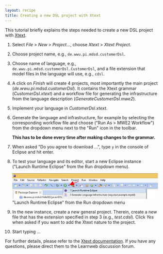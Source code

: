 ```yaml
---
layout: recipe
title: Creating a new DSL project with Xtext
---
```


This tutorial briefly explains the steps needed to create a new DSL project with [Xtext](http://www.eclipse.org/Xtext/index.html).

1. Select *File* > *New* > *Project...*, choose *Xtext* > *Xtext Project*.
1. Choose project name, e.g., `de.wwu.pi.mdsd.customerDsl`.
1. Choose name of language, e.g., `de.wwu.pi.mdsd.customerDsl.CustomerDsl`, and a file extension that model files in the language will use, e.g., `cdsl`.
1. A click on *Finish* will create 4 projects, most importantly the main project (*de.wwu.pi.mdsd.customerDsl*). It contains the Xtext grammar (*CustomerDsl.xtext*) and a workflow file for generating the infrastructure from the language description (*GenerateCustomerDsl.mwe2*).
1. Implement your language in *CustomerDsl.xtext*.
1. Generate the language and infrastructure, for example by selecting the corresponding workflow file and choose ("Run As > MWE2 Workflow") from the dropdown menu next to the "Run" icon in the toolbar.
   
   **This has to be done every time after making changes to the grammar.**
   
1. When asked "Do you agree to download ...", type `y` in the console of Eclipse and hit enter.
1. To test your language and its editor, start a new Eclipse instance ("Launch Runtime Eclipse" from the Run dropdown menu).
	
    ![Launch Runtime Eclipse](images/LaunchRuntimeEclipse.png)
    "Launch Runtime Eclipse" from the Run dropdown menu

1. In the new instance, create a new general project.
   Therein, create a new file that has the extension specified in step 3 (e.g., *test.cdsl*).
   Click *Yes* when asked if you want to add the Xtext nature to the project.
1. Start typing ...

For further details, please refer to the [Xtext documentation](http://www.eclipse.org/Xtext/documentation.html). If you have any questions, please direct them to the Learnweb discussion forum.
